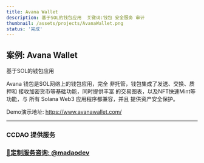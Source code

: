 ```yaml
---
title: Avana Wallet
description: 基于SOL的钱包应用  关键词:钱包 安全服务 审计
thumbnail: /assets/projects/AvanaWallet.png
status: '完成'
---
```


## 案例: Avana Wallet

基于SOL的钱包应用

Avana 钱包是SOL网络上的钱包应用，完全 非托管，钱包集成了发送、交换、质押和 接收加密货币等基础功能，同时提供丰富 的交易图表，以及NFT快速Mint等功能，与 所有 Solana Web3 应用程序都兼容，并且 提供资产安全保护。



Demo演示地址: https://www.avanawallet.com/

---

### CCDAO 提供服务


### **[🚀定制服务咨询: @madaodev](https://t.me/madaodev)**
